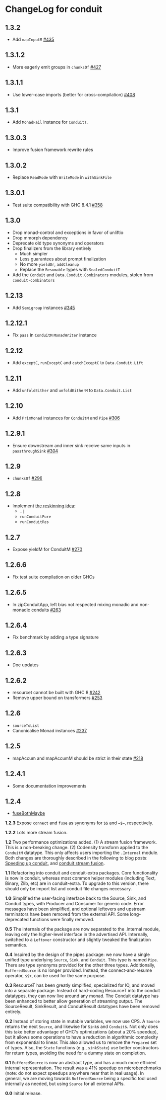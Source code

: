 # ChangeLog for conduit

## 1.3.2

* Add `mapInputM` [#435](https://github.com/snoyberg/conduit/pull/435)

## 1.3.1.2

* More eagerly emit groups in `chunksOf` [#427](https://github.com/snoyberg/conduit/pull/427)

## 1.3.1.1

* Use lower-case imports (better for cross-compilation) [#408](https://github.com/snoyberg/conduit/pull/408)

## 1.3.1

* Add `MonadFail` instance for `ConduitT`.

## 1.3.0.3

* Improve fusion framework rewrite rules

## 1.3.0.2

* Replace `ReadMode` with `WriteMode` in `withSinkFile`

## 1.3.0.1

* Test suite compatibility with GHC 8.4.1 [#358](https://github.com/snoyberg/conduit/issues/358)

## 1.3.0

* Drop monad-control and exceptions in favor of unliftio
* Drop mmorph dependency
* Deprecate old type synonyms and operators
* Drop finalizers from the library entirely
    * Much simpler
    * Less guarantees about prompt finalization
    * No more `yieldOr`, `addCleanup`
    * Replace the `Resumable` types with `SealedConduitT`
* Add the `Conduit` and `Data.Conduit.Combinators` modules, stolen from
  `conduit-combinators`

## 1.2.13

* Add `Semigroup` instances [#345](https://github.com/snoyberg/conduit/pull/345)

## 1.2.12.1

* Fix `pass` in `ConduitM` `MonadWriter` instance

## 1.2.12

* Add `exceptC`, `runExceptC` and `catchExceptC` to `Data.Conduit.Lift`

## 1.2.11

* Add `unfoldEither` and `unfoldEitherM` to `Data.Conduit.List`

## 1.2.10

* Add `PrimMonad` instances for `ConduitM` and `Pipe`
  [#306](https://github.com/snoyberg/conduit/pull/306)

## 1.2.9.1

* Ensure downstream and inner sink receive same inputs in
  `passthroughSink`
  [#304](https://github.com/snoyberg/conduit/issues/304)

## 1.2.9

* `chunksOf` [#296](https://github.com/snoyberg/conduit/pull/296)

## 1.2.8

* Implement
  [the reskinning idea](http://www.snoyman.com/blog/2016/09/proposed-conduit-reskin):
    * `.|`
    * `runConduitPure`
    * `runConduitRes`

## 1.2.7

* Expose yieldM for ConduitM [#270](https://github.com/snoyberg/conduit/pull/270)

## 1.2.6.6

* Fix test suite compilation on older GHCs

## 1.2.6.5

* In zipConduitApp, left bias not respected mixing monadic and non-monadic conduits [#263](https://github.com/snoyberg/conduit/pull/263)

## 1.2.6.4

* Fix benchmark by adding a type signature

## 1.2.6.3

* Doc updates

## 1.2.6.2

* resourcet cannot be built with GHC 8 [#242](https://github.com/snoyberg/conduit/issues/242)
* Remove upper bound on transformers [#253](https://github.com/snoyberg/conduit/issues/253)

## 1.2.6

* `sourceToList`
* Canonicalise Monad instances [#237](https://github.com/snoyberg/conduit/pull/237)

## 1.2.5

* mapAccum and mapAccumM should be strict in their state [#218](https://github.com/snoyberg/conduit/issues/218)

## 1.2.4.1

* Some documentation improvements

## 1.2.4

* [fuseBothMaybe](https://github.com/snoyberg/conduit/issues/199)

__1.2.3__ Expose `connect` and `fuse` as synonyms for `$$` and `=$=`, respectively.

__1.2.2__ Lots more stream fusion.

__1.2__ Two performance optimizations added. (1) A stream fusion framework. This is a non-breaking change. (2) Codensity transform applied to the `ConduitM` datatype. This only affects users importing the `.Internal` module. Both changes are thoroughly described in the following to blog posts: [Speeding up conduit](https://www.fpcomplete.com/blog/2014/08/iap-speeding-up-conduit), and [conduit stream fusion](https://www.fpcomplete.com/blog/2014/08/conduit-stream-fusion).

__1.1__ Refactoring into conduit and conduit-extra packages. Core functionality is now in conduit, whereas most common helper modules (including Text, Binary, Zlib, etc) are in conduit-extra. To upgrade to this version, there should only be import list and conduit file changes necessary.

__1.0__ Simplified the user-facing interface back to the Source, Sink, and Conduit types, with Producer and Consumer for generic code. Error messages have been simplified, and optional leftovers and upstream terminators have been removed from the external API. Some long-deprecated functions were finally removed.

__0.5__ The internals of the package are now separated to the .Internal module, leaving only the higher-level interface in the advertised API. Internally, switched to a `Leftover` constructor and slightly tweaked the finalization semantics.

__0.4__ Inspired by the design of the pipes package: we now have a single unified type underlying `Source`, `Sink`, and `Conduit`. This type is named `Pipe`. There are type synonyms provided for the other three types. Additionally, `BufferedSource` is no longer provided. Instead, the connect-and-resume operator, `$$+`, can be used for the same purpose.

__0.3__ ResourceT has been greatly simplified, specialized for IO, and moved into a separate package. Instead of hard-coding ResourceT into the conduit datatypes, they can now live around any monad. The Conduit datatype has been enhanced to better allow generation of streaming output. The SourceResult, SinkResult, and ConduitResult datatypes have been removed entirely.

__0.2__ Instead of storing state in mutable variables, we now use CPS. A `Source` returns the next `Source`, and likewise for `Sink`s and `Conduit`s. Not only does this take better advantage of GHC\'s optimizations (about a 20% speedup), but it allows some operations to have a reduction in algorithmic complexity from exponential to linear. This also allowed us to remove the `Prepared` set of types. Also, the `State` functions (e.g., `sinkState`) use better constructors for return types, avoiding the need for a dummy state on completion.

__0.1__ `BufferedSource` is now an abstract type, and has a much more efficient internal representation. The result was a 41% speedup on microbenchmarks (note: do not expect speedups anywhere near that in real usage). In general, we are moving towards `BufferedSource` being a specific tool used internally as needed, but using `Source` for all external APIs.

__0.0__ Initial release.
